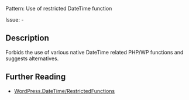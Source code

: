Pattern: Use of restricted DateTime function

Issue: -

## Description

Forbids the use of various native DateTime related PHP/WP functions and suggests alternatives.

## Further Reading

* [WordPress.DateTime/RestrictedFunctions](https://github.com/WordPress/WordPress-Coding-Standards/blob/develop/WordPress/Sniffs/DateTime/RestrictedFunctionsSniff.php)